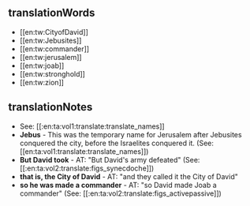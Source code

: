 ## translationWords

* [[en:tw:CityofDavid]]
* [[en:tw:Jebusites]]
* [[en:tw:commander]]
* [[en:tw:jerusalem]]
* [[en:tw:joab]]
* [[en:tw:stronghold]]
* [[en:tw:zion]]

## translationNotes

* See: [[:en:ta:vol1:translate:translate_names]]
* **Jebus** - This was the temporary name for Jerusalem after Jebusites conquered the city, before the Israelites conquered it.  (See: [[en:ta:vol1:translate:translate_names]])
* **But David took** - AT: "But David's army defeated" (See: [[:en:ta:vol2:translate:figs_synecdoche]])
* **that is, the City of David** - AT: "and they called it the City of David"
* **so he was made a commander** - AT: "so David made Joab a commander" (See: [[:en:ta:vol2:translate:figs_activepassive]])
